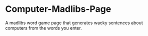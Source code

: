 # Computer-Madlibs-Page
A madlibs word game page that generates wacky sentences about computers from the words you enter.
